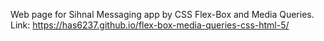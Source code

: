 Web page for Sihnal Messaging app by CSS Flex-Box and Media Queries.
Link: https://has6237.github.io/flex-box-media-queries-css-html-5/
